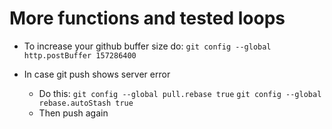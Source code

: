 # More functions and tested loops

* To increase your github buffer size do:
`git config --global http.postBuffer 157286400`

* In case git push shows server error
    * Do this:
    `git config --global pull.rebase true`
    `git config --global rebase.autoStash true`
    * Then push again
    